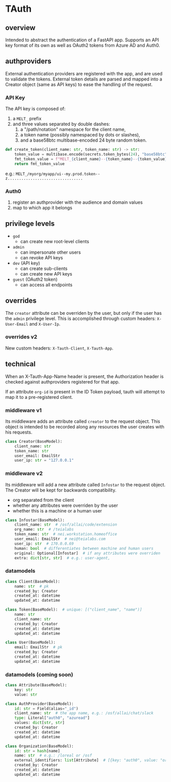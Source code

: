 # TAuth

## overview

Intended to abstract the authentication of a FastAPI app.
Supports an API key format of its own as well as OAuth2 tokens from Azure AD and Auth0.

## authproviders

External authentication providers are registered with the app, and are used to validate the tokens.
External token details are parsed and mapped into a Creator object (same as API keys) to ease the handling of the request.

### API Key

The API key is composed of:

1. a `MELT_` prefix
2. and three values separated by double dashes:
   1. a "/path/notation" namespace for the client name,
   2. a token name (possibly namespaced by dots or slashes),
   3. and a base58btc multibase-encoded 24 byte random token.

```python
def create_token(client_name: str, token_name: str) -> str:
    token_value = multibase.encode(secrets.token_bytes(24), "base58btc")
    fmt_token_value = f"MELT_{client_name}--{token_name}--{token_value}"
    return fmt_token_value
```

e.g.: `MELT_/myorg/myapp/ui--my.prod.token--z.................................`

### Auth0

1. register an authprovider with the audience and domain values
2. map to which app it belongs

## privilege levels

- `god`
  - can create new root-level clients
- `admin`
  - can impersonate other users
  - can revoke API keys
- `dev` (API key)
  - can create sub-clients
  - can create new API keys
- `guest` (OAuth2 token)
  - can access all endpoints

## overrides

The `creator` attribute can be overriden by the user, but only if the user has the `admin` privilege level.
This is accomplished through custom headers: `X-User-Email` and `X-User-Ip`.

### overrides v2

New custom headers: `X-Tauth-Client`, `X-Tauth-App`.

## technical

When an X-Tauth-App-Name header is present, the Authorization header is checked against authproviders registered for that app.

If an attribute `org-id` is present in the ID Token payload, tauth will attempt to map it to a pre-registered client.

### middleware v1

Its middleware adds an attribute called `creator` to the request object.
This object is intended to be recorded along any resources the user creates with his requests.

```python
class Creator(BaseModel):
    client_name: str
    token_name: str
    user_email: EmailStr
    user_ip: str = "127.0.0.1"
```

### middleware v2

Its middleware will add a new attribute called `Infostar` to the request object.
The Creator will be kept for backwards compatibility.

- org separated from the client
- whether any attributes were overriden by the user
- whether this is a machine or a human user

```python
class Infostar(BaseModel):
    client_name: str  # /osf/allai/code/extension
    org_name: str  # /teialabs
    token_name: str  # nei.workstation.homeoffice
    user_email: EmailStr  # nei@teialabs.com
    user_ip: str  # 170.0.0.69
    human: bool  # differentiates between machine and human users
    original: Optional[Infostar]  # if any attributes were overriden
    extra: dict[str, str]  # e.g.: user-agent,
```

### datamodels

```python
class Client(BaseModel):
    name: str  # pk
    created_by: Creator
    created_at: datetime
    updated_at: datetime

class Token(BaseModel):  # unique: [("client_name", "name")]
    name: str
    client_name: str
    created_by: Creator
    created_at: datetime
    updated_at: datetime

class User(BaseModel):
    email: EmailStr  # pk
    created_by: Creator
    created_at: datetime
    updated_at: datetime
```

### datamodels (coming soon)

```python
class Attribute(BaseModel):
    key: str
    value: str

class AuthProvider(BaseModel):
    id: str = Field(alias="_id")
    client_name: str  # the app name, e.g.: /osf/allai/chat/slack
    type: Literal["auth0", "azuread"]
    values: dict[str, str]
    created_by: Creator
    created_at: datetime
    updated_at: datetime

class Organization(BaseModel):
    id: str = hash[name]
    name: str  # e.g.: /loreal or /osf
    external_identifiers: list[Attribute]  # [{key: "auth0", value: "org-123456"}]
    created_by: Creator
    created_at: datetime
    updated_at: datetime
```
